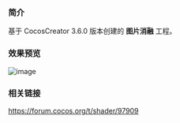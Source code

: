### 简介
基于 CocosCreator 3.6.0 版本创建的 **图片消融** 工程。

### 效果预览
![image](../../../gif/202202/2022022414.gif)

### 相关链接
https://forum.cocos.org/t/shader/97909